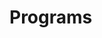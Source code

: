 # Programs
























































































































































